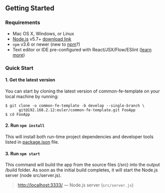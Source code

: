 ## Getting Started

### Requirements
  * Mac OS X, Windows, or Linux
  * [Node.js](https://nodejs.org/) v5.7+ [download link](https://nodejs.org/en/download/stable/)
  * `npm` v3.6 or newer (new to [npm](https://docs.npmjs.com/)?)
  * Text editor or IDE pre-configured with React/JSX/Flow/ESlint ([learn more](./how-to-configure-text-editors.md))

### Quick Start

#### 1. Get the latest version

You can start by cloning the latest version of common-fe-template on your
local machine by running:

```shell
$ git clone -o common-fe-template -b develop --single-branch \
      git@192.168.2.12:euler/common-fe-template.git FooApp
$ cd FooApp
```

#### 2. Run `npm install`
This will install both run-time project dependencies and developer tools listed
in [package.json](./package.json) file.

#### 3. Run `npm start`
This command will build the app from the source files (/src) into the output /build folder. As soon as the initial build completes, it will start the Node.js server (node src/server.js).
> [http://localhost:3333/](http://localhost:3333/) — Node.js server (`src/server.js`)<br>